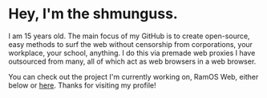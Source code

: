 # Hey, I'm the shmunguss.

I am 15 years old. The main focus of my GitHub is to create open-source, easy methods to surf the web without censorship from corporations, your workplace, your school, anything. I do this via premade web proxies I have outsourced from many, all of which act as web browsers in a web browser.

You can check out the project I'm currently working on, RamOS Web, either below or [here](https://ramnetos.github.io/RamOS/index.html). Thanks for visiting my profile!
